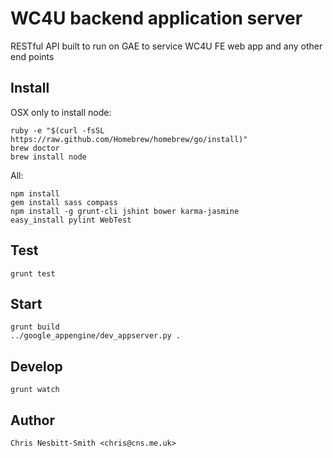 # WC4U backend application server

RESTful API built to run on GAE to service WC4U FE web app and any other end points


## Install

OSX only to install node:

	ruby -e "$(curl -fsSL https://raw.github.com/Homebrew/homebrew/go/install)"
	brew doctor
	brew install node

All:

	npm install
	gem install sass compass
	npm install -g grunt-cli jshint bower karma-jasmine
	easy_install pylint WebTest

## Test
	grunt test

## Start
	grunt build
	../google_appengine/dev_appserver.py . 

## Develop
	grunt watch

## Author
	Chris Nesbitt-Smith <chris@cns.me.uk>
